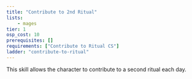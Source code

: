 ```yaml
---
title: "Contribute to 2nd Ritual"
lists:
    - mages
tier: 1
osp_cost: 10
prerequisites: []
requirements: ["Contribute to Ritual CS"]
ladder: "contribute-to-ritual"
---
```

This skill allows the character to contribute to a second ritual each day.